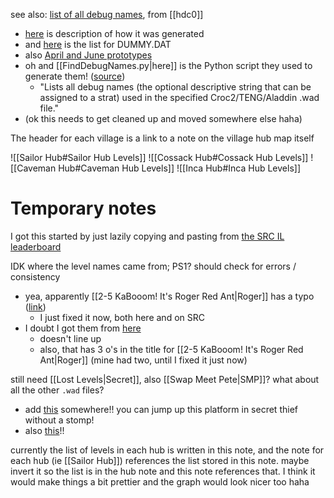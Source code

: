 see also: [list of all debug names](https://discord.com/channels/313375426112389123/408694062862958592/1285121480106971238), from [[hdc0]]
- [here](https://discord.com/channels/313375426112389123/408694062862958592/1285378294379970662) is description of how it was generated
- and [here](https://discord.com/channels/313375426112389123/408694062862958592/1285745648028880906) is the list for DUMMY.DAT
- also [April and June prototypes](https://discord.com/channels/313375426112389123/408694062862958592/1285802239432327210)
- oh and [[FindDebugNames.py|here]] is the Python script they used to generate them! ([source](https://discord.com/channels/1013732315186335764/1142382028566831185/1285188577394954282))
	- "Lists all debug names (the optional descriptive string that can be assigned to a strat) used in the specified Croc2/TENG/Aladdin .wad file."
- (ok this needs to get cleaned up and moved somewhere else haha)

The header for each village is a link to a note on the village hub map itself

![[Sailor Hub#Sailor Hub Levels]]
![[Cossack Hub#Cossack Hub Levels]]
![[Caveman Hub#Caveman Hub Levels]]
![[Inca Hub#Inca Hub Levels]]
# Temporary notes
I got this started by just lazily copying and pasting from [the SRC IL leaderboard](https://www.speedrun.com/croc_2/levels)

IDK where the level names came from; PS1? should check for errors / consistency
- yea, apparently [[2-5 KaBooom! It's Roger Red Ant|Roger]] has a typo ([link](https://discord.com/channels/313375426112389123/408694062862958592/1287646310911967324))
	- I just fixed it now, both here and on SRC
- I doubt I got them from [here](https://gamefaqs.gamespot.com/ps/196999-croc-2/faqs/47378)
	- doesn't line up
	- also, that has 3 o's in the title for [[2-5 KaBooom! It's Roger Red Ant|Roger]] (mine had two, until I fixed it just now)

still need [[Lost Levels|Secret]], also [[Swap Meet Pete|SMP]]? what about all the other `.wad` files?
- add [this](https://discord.com/channels/313375426112389123/408694062862958592/1281219829826719878) somewhere!! you can jump up this platform in secret thief without a stomp!
- also [this](https://discord.com/channels/313375426112389123/408694062862958592/520828594902269953)!!

currently the list of levels in each hub is written in this note, and the note for each hub (ie [[Sailor Hub]]) references the list stored in this note. maybe invert it so the list is in the hub note and this note references that. I think it would make things a bit prettier and the graph would look nicer too haha